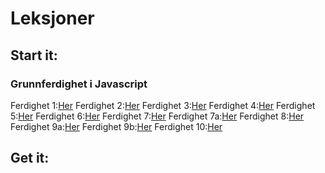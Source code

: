 # Leksjoner

## Start it: ##

### Grunnferdighet i Javascript ###
Ferdighet 1:[Her](https://thorabc.github.io/Java1.html)
Ferdighet 2:[Her](https://thorabc.github.io/Java2.html)
Ferdighet 3:[Her](https://thorabc.github.io/Java3.html)
Ferdighet 4:[Her](https://thorabc.github.io/Leksjoner/Ferdighet%204.html)
Ferdighet 5:[Her](https://thorabc.github.io/Java4.html)
Ferdighet 6:[Her](https://thorabc.github.io/java6.html)
Ferdighet 7:[Her](https://thorabc.github.io/Java7.html)
Ferdighet 7a:[Her](https://thorabc.github.io/Java7a.html)
Ferdighet 8:[Her](https://thorabc.github.io/Java8.html)
Ferdighet 9a:[Her](https://thorabc.github.io/Java9a.html)
Ferdighet 9b:[Her](https://thorabc.github.io/Java9b.html)
Ferdighet 10:[Her](https://thorabc.github.io/Java10.html)


## Get it: ##

